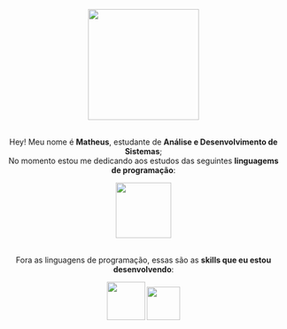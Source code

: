 <div align="center"> 
  <img src="https://user-images.githubusercontent.com/129331321/228711838-cbd94f0c-0553-492d-b05b-ce7a0876faf0.png" width="200px" />
  </div>
  <br>
<p align="center">
  Hey! Meu nome é <strong>Matheus</strong>, estudante de <strong>Análise e Desenvolvimento de Sistemas</strong>;
  <br>
  No momento estou me dedicando aos estudos das seguintes <strong>linguagems de programação</strong>:
  <br>
  <div align="center">
    <img src="https://img.shields.io/badge/javascript-%23323330.svg?style=for-the-badge&logo=javascript&logoColor=%23F7DF1E" width="100px" />
    </div>
    <br>
   <p align="center">
  Fora as linguagens de programação, essas são as <strong>skills que eu estou desenvolvendo</strong>:
    <br>
    <div align="center">
    <img src="https://img.shields.io/badge/html5-%23E34F26.svg?style=for-the-badge&logo=html5&logoColor=white" width="69px" />
    <img src="https://img.shields.io/badge/css3-%231572B6.svg?style=for-the-badge&logo=css3&logoColor=white" width="60px" />
    </div>
 
  
